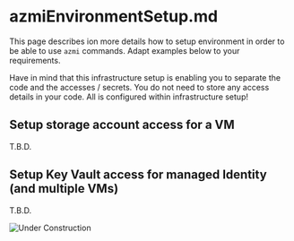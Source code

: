 # azmiEnvironmentSetup.md

This page describes ion more details how to setup environment in order to be able to use `azmi` commands.
Adapt examples below to your requirements.

Have in mind that this infrastructure setup is enabling you to separate the code and the accesses / secrets.
You do not need to store any access details in your code.
All is configured within infrastructure setup!

## Setup storage account access for a VM

T.B.D.

## Setup Key Vault access for managed Identity (and multiple VMs)

T.B.D.

![Under Construction](https://openclipart.org/image/400px/231626)